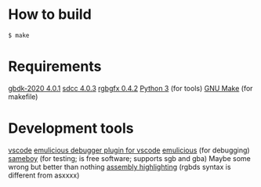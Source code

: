 How to build
============

```term
$ make
```

Requirements
============

[gbdk-2020 4.0.1](https://github.com/Zal0/gbdk-2020/releases/tag/4.0.1)
[sdcc 4.0.3](http://sdcc.sourceforge.net/snap.php)
[rgbgfx 0.4.2](https://github.com/gbdev/rgbds/releases/tag/v0.4.2)
[Python 3](https://www.python.org/) (for tools)
[GNU Make](https://www.gnu.org/software/make/) (for makefile)

Development tools
=================
[vscode](https://visualstudio.microsoft.com/downloads/)
[emulicious debugger plugin for vscode](https://marketplace.visualstudio.com/items?itemName=emulicious.emulicious-debugger)
[emulicious](https://emulicious.net/downloads/) (for debugging)
[sameboy](https://sameboy.github.io/) (for testing; is free software; supports sgb and gba)
Maybe some wrong but better than nothing [assembly highlighting](https://marketplace.visualstudio.com/items?itemName=donaldhays.rgbds-z80) (rgbds syntax is different from asxxxx)